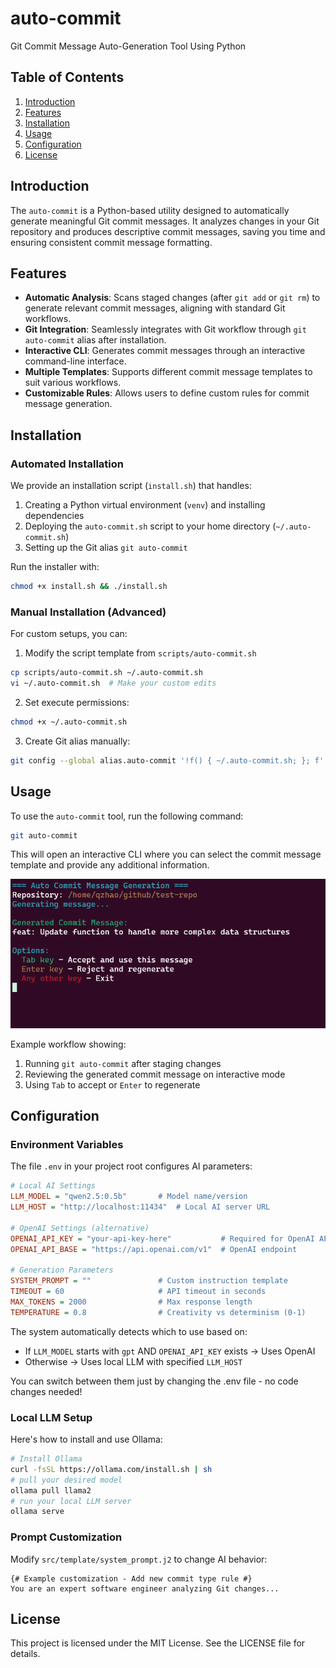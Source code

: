 # auto-commit
Git Commit Message Auto-Generation Tool Using Python

## Table of Contents
1. [Introduction](#introduction)
2. [Features](#features)
3. [Installation](#installation)
4. [Usage](#usage)
5. [Configuration](#configuration)
6. [License](#license)

## Introduction
The `auto-commit` is a Python-based utility designed to automatically generate meaningful Git commit messages. It analyzes changes in your Git repository and produces descriptive commit messages, saving you time and ensuring consistent commit message formatting.

## Features
- **Automatic Analysis**: Scans staged changes (after `git add` or `git rm`) to generate relevant commit messages, aligning with standard Git workflows.
- **Git Integration**: Seamlessly integrates with Git workflow through `git auto-commit` alias after installation.
- **Interactive CLI**: Generates commit messages through an interactive command-line interface.
- **Multiple Templates**: Supports different commit message templates to suit various workflows.
- **Customizable Rules**: Allows users to define custom rules for commit message generation.

## Installation
### Automated Installation
We provide an installation script (`install.sh`) that handles:
1. Creating a Python virtual environment (`venv`) and installing dependencies
2. Deploying the `auto-commit.sh` script to your home directory (`~/.auto-commit.sh`)
3. Setting up the Git alias `git auto-commit`

Run the installer with:
```bash
chmod +x install.sh && ./install.sh
```

### Manual Installation (Advanced)
For custom setups, you can:

1. Modify the script template from `scripts/auto-commit.sh`
```bash
cp scripts/auto-commit.sh ~/.auto-commit.sh
vi ~/.auto-commit.sh  # Make your custom edits
```
2. Set execute permissions:
```bash
chmod +x ~/.auto-commit.sh
```
3. Create Git alias manually:
```bash
git config --global alias.auto-commit '!f() { ~/.auto-commit.sh; }; f'
```

## Usage
To use the `auto-commit` tool, run the following command:

```bash
git auto-commit
```
This will open an interactive CLI where you can select the commit message template and provide any additional information.

![Description of the image](figs/usage.png)

Example workflow showing:

1. Running `git auto-commit` after staging changes
2. Reviewing the generated commit message on interactive mode
3. Using `Tab` to accept or `Enter` to regenerate


## Configuration

### Environment Variables

The file `.env` in your project root configures AI parameters:

```ini
# Local AI Settings
LLM_MODEL = "qwen2.5:0.5b"       # Model name/version
LLM_HOST = "http://localhost:11434"  # Local AI server URL

# OpenAI Settings (alternative)
OPENAI_API_KEY = "your-api-key-here"           # Required for OpenAI API
OPENAI_API_BASE = "https://api.openai.com/v1"  # OpenAI endpoint

# Generation Parameters
SYSTEM_PROMPT = ""               # Custom instruction template
TIMEOUT = 60                     # API timeout in seconds
MAX_TOKENS = 2000                # Max response length
TEMPERATURE = 0.8                # Creativity vs determinism (0-1)
```
The system automatically detects which to use based on:

- If ``LLM_MODEL`` starts with ``gpt`` AND ``OPENAI_API_KEY`` exists → Uses OpenAI
- Otherwise → Uses local LLM with specified ``LLM_HOST``

You can switch between them just by changing the .env file - no code changes needed!

### Local LLM Setup

Here's how to install and use Ollama:
```bash
# Install Ollama
curl -fsSL https://ollama.com/install.sh | sh
# pull your desired model 
ollama pull llama2
# run your local LLM server
ollama serve
```


### Prompt Customization

Modify `src/template/system_prompt.j2` to change AI behavior:
```jinja2
{# Example customization - Add new commit type rule #}
You are an expert software engineer analyzing Git changes...
```

## License
This project is licensed under the MIT License. See the LICENSE file for details.
